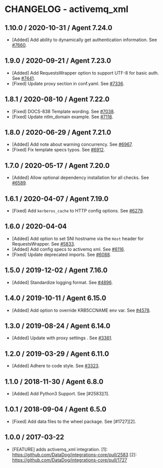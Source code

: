 # CHANGELOG - activemq_xml

## 1.10.0 / 2020-10-31 / Agent 7.24.0

* [Added] Add ability to dynamically get authentication information. See [#7660](https://github.com/DataDog/integrations-core/pull/7660).

## 1.9.0 / 2020-09-21 / Agent 7.23.0

* [Added] Add RequestsWrapper option to support UTF-8 for basic auth. See [#7441](https://github.com/DataDog/integrations-core/pull/7441).
* [Fixed] Update proxy section in conf.yaml. See [#7336](https://github.com/DataDog/integrations-core/pull/7336).

## 1.8.1 / 2020-08-10 / Agent 7.22.0

* [Fixed] DOCS-838 Template wording. See [#7038](https://github.com/DataDog/integrations-core/pull/7038).
* [Fixed] Update ntlm_domain example. See [#7118](https://github.com/DataDog/integrations-core/pull/7118).

## 1.8.0 / 2020-06-29 / Agent 7.21.0

* [Added] Add note about warning concurrency. See [#6967](https://github.com/DataDog/integrations-core/pull/6967).
* [Fixed] Fix template specs typos. See [#6912](https://github.com/DataDog/integrations-core/pull/6912).

## 1.7.0 / 2020-05-17 / Agent 7.20.0

* [Added] Allow optional dependency installation for all checks. See [#6589](https://github.com/DataDog/integrations-core/pull/6589).

## 1.6.1 / 2020-04-07 / Agent 7.19.0

* [Fixed] Add `kerberos_cache` to HTTP config options. See [#6279](https://github.com/DataDog/integrations-core/pull/6279).

## 1.6.0 / 2020-04-04

* [Added] Add option to set SNI hostname via the `Host` header for RequestsWrapper. See [#5833](https://github.com/DataDog/integrations-core/pull/5833).
* [Added] Add config specs to activemq xml. See [#6116](https://github.com/DataDog/integrations-core/pull/6116).
* [Fixed] Update deprecated imports. See [#6088](https://github.com/DataDog/integrations-core/pull/6088).

## 1.5.0 / 2019-12-02 / Agent 7.16.0

* [Added] Standardize logging format. See [#4896](https://github.com/DataDog/integrations-core/pull/4896).

## 1.4.0 / 2019-10-11 / Agent 6.15.0

* [Added] Add option to override KRB5CCNAME env var. See [#4578](https://github.com/DataDog/integrations-core/pull/4578).

## 1.3.0 / 2019-08-24 / Agent 6.14.0

* [Added] Update with proxy settings . See [#3361](https://github.com/DataDog/integrations-core/pull/3361).

## 1.2.0 / 2019-03-29 / Agent 6.11.0

* [Added] Adhere to code style. See [#3323](https://github.com/DataDog/integrations-core/pull/3323).

## 1.1.0 / 2018-11-30 / Agent 6.8.0

* [Added] Add Python3 Support. See [#2583][1].

## 1.0.1 / 2018-09-04 / Agent 6.5.0

* [Fixed] Add data files to the wheel package. See [#1727][2].

## 1.0.0 / 2017-03-22

* [FEATURE] adds activemq_xml integration.
[1]: https://github.com/DataDog/integrations-core/pull/2583
[2]: https://github.com/DataDog/integrations-core/pull/1727
